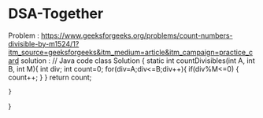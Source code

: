 # DSA-Together
Problem : https://www.geeksforgeeks.org/problems/count-numbers-divisible-by-m1524/1?itm_source=geeksforgeeks&itm_medium=article&itm_campaign=practice_card
solution : 
// Java code 
class Solution {
    static int countDivisibles(int A, int B, int M){
        int div;
        int count=0;
        for(div=A;div<=B;div++){
            if(div%M<=0) 
            {
                count++;
            }
        }
                return count;
        
    }
}
